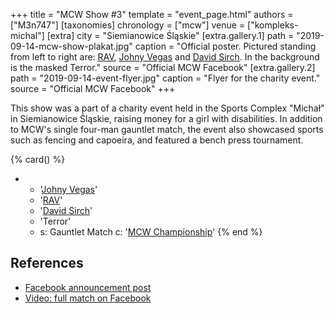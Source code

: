 +++
title = "MCW Show #3"
template = "event_page.html"
authors = ["M3n747"]
[taxonomies]
chronology = ["mcw"]
venue = ["kompleks-michal"]
[extra]
city = "Siemianowice Śląskie"
[extra.gallery.1]
path = "2019-09-14-mcw-show-plakat.jpg"
caption = "Official poster. Pictured standing from left to right are: [RAV](@/w/rav.md), [Johny Vegas](@/w/johny-vegas.md) and [David Sirch](@/w/sinister.md). In the background is the masked Terror."
source = "Official MCW Facebook"
[extra.gallery.2]
path = "2019-09-14-event-flyer.jpg"
caption = "Flyer for the charity event."
source = "Official MCW Facebook"
+++

This show was a part of a charity event held in the Sports Complex "Michał" in Siemianowice Śląskie, raising money for a girl with disabilities. In addition to MCW's single four-man gauntlet match, the event also showcased sports such as fencing and capoeira, and featured a bench press tournament.

{% card() %}
- - '[Johny Vegas](@/w/johny-vegas.md)'
  - '[RAV](@/w/rav.md)'
  - '[David Sirch](@/w/sinister.md)'
  - 'Terror'
  - s: Gauntlet Match
    c: '[MCW Championship](@/c/mcw-championship.md)'
{% end %}

## References

* [Facebook announcement post](https://www.facebook.com/minecitywrestling/posts/pfbid0yobCocxacSdatiLm5e936n8r2xZteNweMfYVdKq6t4PMXkjBsjJRmPvuYPeDqJoxl)
* [Video: full match on Facebook](https://www.facebook.com/watch/?v=676809339469357)
